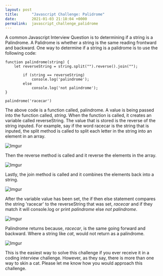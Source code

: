 ```yaml
---
layout: post
title:      "Javascript Challenge: Palidrome"
date:       2021-01-03 21:18:04 +0000
permalink:  javascript_challenge_palidrome
---
```



A common Javascript Interview Question is to determining if a string is a Palindrome. A Palidrome is whether a string is the same reading frontward and backward.  One way to determine if a string is a palidrome is to use the following code:

```
function palindrome(string) {
    let reverseString = string.split("").reverse().join("");
		
		if (string == reverseString)
		    console.log('palindrome');
		else 
		    console.log('not palindrome');
}

palindrome('racecar')
```

The above code is a function called, palindrome. A value is being passed into the function called, *string*. When the function is called, it creates an variable called reverseString. The value that is stored is the reverse of the string inputed. For example, say if the word racecar is the string that is inputed, the split method is called to split each letter in the string into an element in an array.

![Imgur](https://i.imgur.com/SDfIsAu.png)

Then the reverse method is called and it reverse the elements in the array.

![Imgur](https://i.imgur.com/p4moYRe.png)

Lastly, the join method is called and it combines the elements back into a string.

![Imgur](https://i.imgur.com/KMZXn1W.png)

After the variable value has been set, the if then else statement compares the string 'racecar' to the reverseString that was set, *racecar* and if they match it will console.log or print *palindrome* else *not palindrome*.

![Imgur](https://i.imgur.com/7mqpPt3.png)

Palindrome returns because, *racecar*, is the same going forward and backward. Where a string like *cat*, would not return as a palindrome.

![Imgur](https://i.imgur.com/7O48f58.png)

This is the easiest way to solve this challenge if you ever receive it in a coding interview challenge. However, as they say, there is more than one way to skin a cat. Please let me know how you would approach this challenge.

